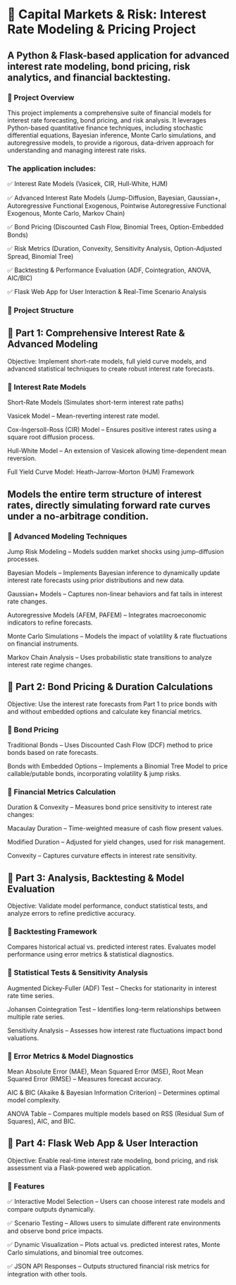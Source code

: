 # 📌 Capital Markets & Risk: Interest Rate Modeling & Pricing Project

## A Python & Flask-based application for advanced interest rate modeling, bond pricing, risk analytics, and financial backtesting.

### 📖 Project Overview

This project implements a comprehensive suite of financial models for interest rate forecasting, bond pricing, and risk analysis. It leverages Python-based quantitative finance techniques, including stochastic differential equations, Bayesian inference, Monte Carlo simulations, and autoregressive models, to provide a rigorous, data-driven approach for understanding and managing interest rate risks.


### The application includes:

✅ Interest Rate Models (Vasicek, CIR, Hull-White, HJM)

✅ Advanced Interest Rate Models (Jump-Diffusion, Bayesian, Gaussian+, Autoregressive Functional Exogenous, Pointwise Autoregressive Functional Exogenous, Monte Carlo, Markov Chain)

✅ Bond Pricing (Discounted Cash Flow, Binomial Trees, Option-Embedded Bonds)

✅ Risk Metrics (Duration, Convexity, Sensitivity Analysis, Option-Adjusted Spread, Binomial Tree)

✅ Backtesting & Performance Evaluation (ADF, Cointegration, ANOVA, AIC/BIC)

✅ Flask Web App for User Interaction & Real-Time Scenario Analysis


### 📂 Project Structure

## 🔹 Part 1: Comprehensive Interest Rate & Advanced Modeling

Objective: Implement short-rate models, full yield curve models, and advanced statistical techniques to create robust interest rate forecasts.

### 📌 Interest Rate Models

Short-Rate Models (Simulates short-term interest rate paths)

Vasicek Model – Mean-reverting interest rate model.

Cox-Ingersoll-Ross (CIR) Model – Ensures positive interest rates using a square root diffusion process.

Hull-White Model – An extension of Vasicek allowing time-dependent mean reversion.

Full Yield Curve Model: Heath-Jarrow-Morton (HJM) Framework

## Models the entire term structure of interest rates, directly simulating forward rate curves under a no-arbitrage condition.

### 📌 Advanced Modeling Techniques

Jump Risk Modeling – Models sudden market shocks using jump-diffusion processes.

Bayesian Models – Implements Bayesian inference to dynamically update interest rate forecasts using prior distributions and new data.

Gaussian+ Models – Captures non-linear behaviors and fat tails in interest rate changes.

Autoregressive Models (AFEM, PAFEM) – Integrates macroeconomic indicators to refine forecasts.

Monte Carlo Simulations – Models the impact of volatility & rate fluctuations on financial instruments.

Markov Chain Analysis – Uses probabilistic state transitions to analyze interest rate regime changes.

## 🔹 Part 2: Bond Pricing & Duration Calculations

Objective: Use the interest rate forecasts from Part 1 to price bonds with and without embedded options and calculate key financial metrics.

### 📌 Bond Pricing

Traditional Bonds – Uses Discounted Cash Flow (DCF) method to price bonds based on rate forecasts.

Bonds with Embedded Options – Implements a Binomial Tree Model to price callable/putable bonds, incorporating volatility & jump risks.

### 📌 Financial Metrics Calculation

Duration & Convexity – Measures bond price sensitivity to interest rate changes:

Macaulay Duration – Time-weighted measure of cash flow present values.

Modified Duration – Adjusted for yield changes, used for risk management.

Convexity – Captures curvature effects in interest rate sensitivity.

## 🔹 Part 3: Analysis, Backtesting & Model Evaluation

Objective: Validate model performance, conduct statistical tests, and analyze errors to refine predictive accuracy.

### 📌 Backtesting Framework
Compares historical actual vs. predicted interest rates.
Evaluates model performance using error metrics & statistical diagnostics.

### 📌 Statistical Tests & Sensitivity Analysis

Augmented Dickey-Fuller (ADF) Test – Checks for stationarity in interest rate time series.

Johansen Cointegration Test – Identifies long-term relationships between multiple rate series.

Sensitivity Analysis – Assesses how interest rate fluctuations impact bond valuations.

### 📌 Error Metrics & Model Diagnostics

Mean Absolute Error (MAE), Mean Squared Error (MSE), Root Mean Squared Error (RMSE) – Measures forecast accuracy.

AIC & BIC (Akaike & Bayesian Information Criterion) – Determines optimal model complexity.

ANOVA Table – Compares multiple models based on RSS (Residual Sum of Squares), AIC, and BIC.

## 🔹 Part 4: Flask Web App & User Interaction

Objective: Enable real-time interest rate modeling, bond pricing, and risk assessment via a Flask-powered web application.

### 📌 Features

✅ Interactive Model Selection – Users can choose interest rate models and compare outputs dynamically.

✅ Scenario Testing – Allows users to simulate different rate environments and observe bond price impacts.

✅ Dynamic Visualization – Plots actual vs. predicted interest rates, Monte Carlo simulations, and binomial tree outcomes.

✅ JSON API Responses – Outputs structured financial risk metrics for integration with other tools.
